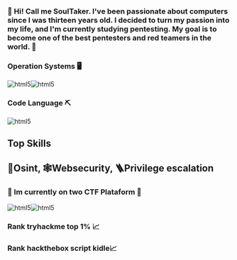 ### 🩻 Hi! Call me SoulTaker. I've been passionate about computers since I was thirteen years old. I decided to turn my passion into my life, and I'm currently studying pentesting. My goal is to become one of the best pentesters and red teamers in the world. 🩻

### Operation Systems 🖥️
  <img align="center" alt="html5" src="https://img.shields.io/badge/Kali_Linux-557C94?style=for-the-badge&logo=kali-linux&logoColor=white" /><img align="center" alt="html5" src="https://img.shields.io/badge/Linux-FCC624?style=for-the-badge&logo=linux&logoColor=black" />
 ### Code Language ⛏️
 <img align="center" alt="html5" src="https://img.shields.io/badge/Python-3776AB?style=for-the-badge&logo=python&logoColor=white" />

##  Top Skills 
 ## 🔎Osint, 🕸️Websecurity, 🪜Privilege escalation

 ### 🧪 Im currently on two CTF Plataform 🧪
 <img align="center" alt="html5" src="https://img.shields.io/badge/-TryHackMe-%23212C42?style=for-the-badge&logo=tryhackme&logoColor=white" /><img align="center" alt="html5" src="https://img.shields.io/badge/-HackTheBox-%239FEF00?style=for-the-badge&logo=hackthebox&logoColor=white" />
 
 ### Rank tryhackme top 1% 📈
 ### Rank hackthebox script kidle📈






